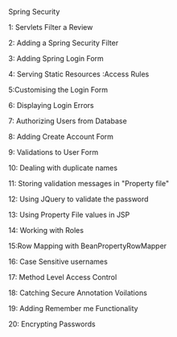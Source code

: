 Spring Security

1: Servlets Filter a Review

2: Adding a Spring Security Filter

3: Adding Spring Login Form

4: Serving Static Resources :Access Rules

5:Customising the Login Form

6: Displaying Login Errors

7: Authorizing Users from Database

8: Adding Create Account Form

9: Validations to User Form

10: Dealing with duplicate names

11: Storing validation messages in "Property file"

12: Using JQuery to validate the password 

13: Using Property File values in JSP

14: Working with Roles

15:Row Mapping with BeanPropertyRowMapper

16: Case Sensitive usernames

17: Method Level Access Control

18: Catching Secure Annotation Voilations

19: Adding Remember me Functionality

20: Encrypting Passwords
